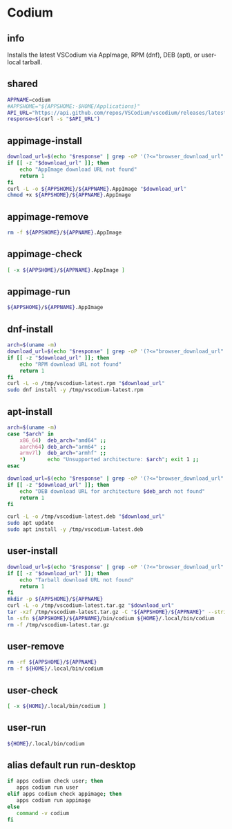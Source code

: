 # Codium

## info
Installs the latest VSCodium via AppImage, RPM (dnf), DEB (apt), or user-local tarball.

## shared
```sh
APPNAME=codium
#APPSHOME="${APPSHOME:-$HOME/Applications}"
API_URL="https://api.github.com/repos/VSCodium/vscodium/releases/latest"
response=$(curl -s "$API_URL")
```

## appimage-install
```sh
download_url=$(echo "$response" | grep -oP '(?<="browser_download_url": ")[^"]*AppImage(?!.*sha)' | head -n1)
if [[ -z "$download_url" ]]; then
    echo "AppImage download URL not found"
    return 1
fi
curl -L -o ${APPSHOME}/${APPNAME}.AppImage "$download_url"
chmod +x ${APPSHOME}/${APPNAME}.AppImage
```

## appimage-remove
```sh
rm -f ${APPSHOME}/${APPNAME}.AppImage
```

## appimage-check
```sh
[ -x ${APPSHOME}/${APPNAME}.AppImage ]
```

## appimage-run
```sh
${APPSHOME}/${APPNAME}.AppImage
```

## dnf-install
```sh
arch=$(uname -m)
download_url=$(echo "$response" | grep -oP '(?<="browser_download_url": ")[^"]*\.rpm' | grep "${arch}" | head -n1)
if [[ -z "$download_url" ]]; then
    echo "RPM download URL not found"
    return 1
fi
curl -L -o /tmp/vscodium-latest.rpm "$download_url"
sudo dnf install -y /tmp/vscodium-latest.rpm
```

## apt-install
```sh
arch=$(uname -m)
case "$arch" in
    x86_64)  deb_arch="amd64" ;;
    aarch64) deb_arch="arm64" ;;
    armv7l)  deb_arch="armhf" ;;
    *)       echo "Unsupported architecture: $arch"; exit 1 ;;
esac

download_url=$(echo "$response" | grep -oP '(?<="browser_download_url": ")[^"]*\.deb' | grep "${deb_arch}" | head -n1)
if [[ -z "$download_url" ]]; then
    echo "DEB download URL for architecture $deb_arch not found"
    return 1
fi

curl -L -o /tmp/vscodium-latest.deb "$download_url"
sudo apt update
sudo apt install -y /tmp/vscodium-latest.deb
```

## user-install
```sh
download_url=$(echo "$response" | grep -oP '(?<="browser_download_url": ")[^"]*VSCodium-linux-x64[^"]*\.tar\.gz' | head -n1)
if [[ -z "$download_url" ]]; then
    echo "Tarball download URL not found"
    return 1
fi
mkdir -p ${APPSHOME}/${APPNAME}
curl -L -o /tmp/vscodium-latest.tar.gz "$download_url"
tar -xzf /tmp/vscodium-latest.tar.gz -C "${APPSHOME}/${APPNAME}" --strip-components=1
ln -sfn ${APPSHOME}/${APPNAME}/bin/codium ${HOME}/.local/bin/codium
rm -f /tmp/vscodium-latest.tar.gz
```

## user-remove
```sh
rm -rf ${APPSHOME}/${APPNAME}
rm -f ${HOME}/.local/bin/codium
```

## user-check
```sh
[ -x ${HOME}/.local/bin/codium ]
```

## user-run
```sh
${HOME}/.local/bin/codium
```

## alias default run run-desktop
```sh
if apps codium check user; then
   apps codium run user
elif apps codium check appimage; then
   apps codium run appimage
else
   command -v codium
fi
```

